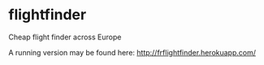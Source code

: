 # flightfinder
Cheap flight finder across Europe

A running version may be found here:
http://frflightfinder.herokuapp.com/
